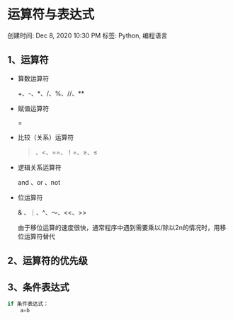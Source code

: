 # 运算符与表达式

创建时间: Dec 8, 2020 10:30 PM
标签: Python, 编程语言

## 1、运算符

- 算数运算符

    +、-、*、/、%、//、**

- 赋值运算符

    =

- 比较（关系）运算符

    >、<、==、！=、≥、≤

- 逻辑关系运算符

    and 、or 、not

- 位运算符

    & 、｜、^、～、<<、>>

    由于移位运算的速度很快，通常程序中遇到需要乘以/除以2n的情况时，用移位运算符替代

## 2、运算符的优先级

## 3、条件表达式

```python
if 条件表达式：
	a=b
```